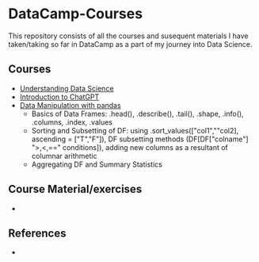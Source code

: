# DataCamp-Courses

This repository consists of all the courses and susequent materials I have taken/taking so far in DataCamp as a part of my journey into Data Science.

## Courses
- [Understanding Data Science](https://app.datacamp.com/learn/courses/understanding-data-science)
- [Introduction to ChatGPT](https://www.datacamp.com/courses/introduction-to-chatgpt)
- [Data Manipulation with pandas](https://app.datacamp.com/learn/courses/data-manipulation-with-pandas)
  - Basics of Data Frames: .head(), .describe(), .tail(), .shape, .info(), .columns, .index, .values  
  - Sorting and Subsetting of DF: using .sort_values(["col1",""col2], ascending = ["T","F"]), DF subsetting methods (DF[DF["colname"] ">,<,==" conditions]), adding new columns as a resultant of columnar arithmetic
  - Aggregating DF and Summary Statistics

## Course Material/exercises
- 

## References
- 

